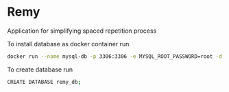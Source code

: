 # Remy
Application for simplifying spaced repetition process

To install database as docker container run
```bash
docker run --name mysql-db -p 3306:3306 -e MYSQL_ROOT_PASSWORD=root -d mysql
```
To create database run
```bash
CREATE DATABASE remy_db;
```